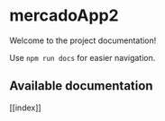 # mercadoApp2

Welcome to the project documentation!

Use `npm run docs` for easier navigation.

## Available documentation

[[index]]
